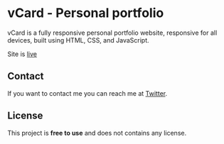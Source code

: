 # vCard - Personal portfolio

vCard is a fully responsive personal portfolio website, responsive for all devices, built using HTML, CSS, and JavaScript.

Site is [live](https://maheavula.github.io/)

## Contact

If you want to contact me you can reach me at [Twitter](https://www.linkedin.com/in/avula-maheswar-reddy-0998a529a/).

## License

This project is **free to use** and does not contains any license.
